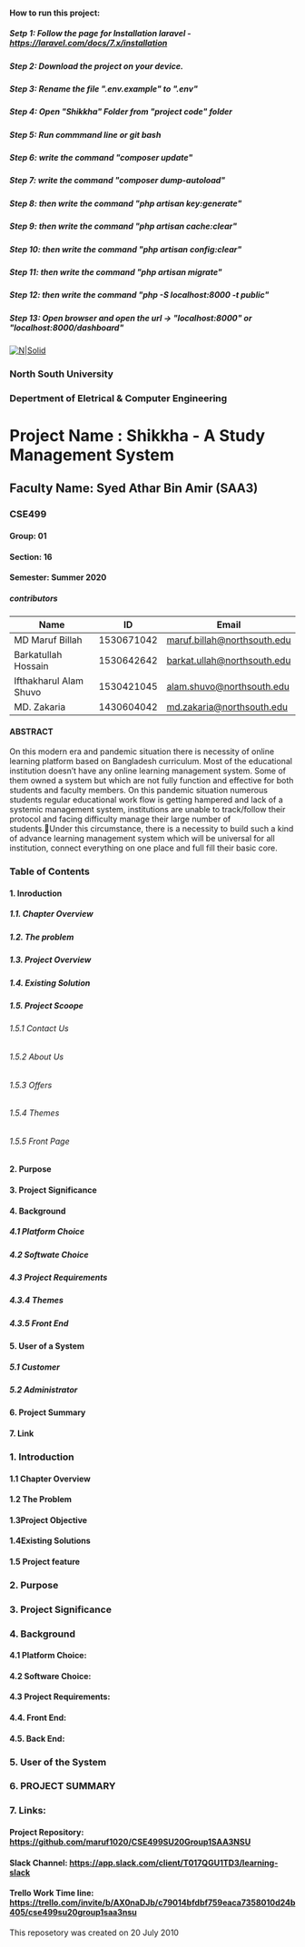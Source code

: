 #### How to run this project:
##### Setp 1: Follow the page for Installation laravel - https://laravel.com/docs/7.x/installation
##### Step 2: Download the project on your device. 
##### Step 3: Rename the file ".env.example" to ".env"
##### Step 4: Open "Shikkha" Folder from "project code" folder 
##### Step 5: Run commmand line or git bash 
##### Step 6: write the command "composer update"
##### Step 7: write the command "composer dump-autoload" 
##### Step 8: then write the command "php artisan key:generate"
##### Step 9: then write the command "php artisan cache:clear"
##### Step 10: then write the command "php artisan config:clear"
##### Step 11: then write the command "php artisan migrate"
##### Step 12: then write the command "php -S localhost:8000 -t public"
##### Step 13: Open browser and open the url -> "localhost:8000" or "localhost:8000/dashboard"





[![N|Solid](http://www.northsouth.edu/newassets/images/nsu-photo/logo-4.png)]()


###  North South University
###  Depertment of Eletrical & Computer Engineering

# Project Name : Shikkha - A Study Management System

## Faculty Name: Syed Athar Bin Amir (SAA3)
### CSE499
#### Group: 01
#### Section: 16
#### Semester: Summer 2020

##### contributors
| Name | ID| Email| 
| ------ | ------ | ------ |
| MD Maruf Billah | 1530671042 | maruf.billah@northsouth.edu | 
| Barkatullah Hossain	| 1530642642| barkat.ullah@northsouth.edu | 
| Ifthakharul Alam Shuvo | 1530421045| alam.shuvo@northsouth.edu | 
| MD. Zakaria | 1430604042 | md.zakaria@northsouth.edu | 


#### ABSTRACT ####
On this modern era and pandemic situation there is necessity of online learning platform based on Bangladesh curriculum. Most of the educational institution doesn’t have any online learning management system. Some of them owned a system but which are not fully function and effective for both students and faculty members. On this pandemic situation numerous students regular educational work flow is getting hampered and lack of a systemic management system, institutions are unable to track/follow their  protocol and facing difficulty manage their large number of students.Under this circumstance, there is a necessity to build such a kind of advance learning management system which will be universal for all institution, connect everything on one place and full fill their basic core.



                                                                                      
### Table of Contents
#### 1. Inroduction
##### 1.1. Chapter Overview
##### 1.2. The problem
##### 1.3. Project Overview
##### 1.4. Existing Solution
##### 1.5. Project Scoope
###### 1.5.1 Contact Us
###### 1.5.2 About Us
###### 1.5.3 Offers
###### 1.5.4 Themes 
###### 1.5.5 Front Page
#### 2. Purpose
#### 3. Project Significance
#### 4. Background
##### 4.1 Platform Choice
##### 4.2 Softwate Choice
##### 4.3 Project Requirements
##### 4.3.4 Themes
##### 4.3.5 Front End
#### 5. User of a System
##### 5.1 Customer
##### 5.2 Administrator
#### 6. Project Summary
#### 7. Link



### 1. Introduction
#### 1.1 Chapter Overview
#### 1.2 The Problem
#### 1.3Project Objective
#### 1.4Existing Solutions   
#### 1.5 Project feature



### 2. Purpose



### 3. Project Significance 



### 4. Background
#### 4.1 Platform Choice:
#### 4.2 Software Choice:
#### 4.3 Project Requirements:
#### 4.4. Front End: 
#### 4.5. Back End: 



### 5. User of the System




### 6. PROJECT SUMMARY 



### 7. Links:
#### Project Repository: https://github.com/maruf1020/CSE499SU20Group1SAA3NSU
#### Slack Channel: https://app.slack.com/client/T017QGU1TD3/learning-slack
#### Trello Work Time line: https://trello.com/invite/b/AX0naDJb/c79014bfdbf759eaca7358010d24b405/cse499su20group1saa3nsu 


This reposetory was created on 20 July 2010


           
           
           
           
           
           
           
           


                                                   
                                                   

